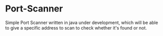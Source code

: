 # Port-Scanner
Simple Port Scanner written in java under development, which will be able to give a specific address to scan to check whether it's found or not.
